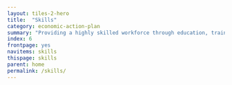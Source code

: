 ```yaml
---
layout: tiles-2-hero
title:  "Skills"
category: economic-action-plan
summary: "Providing a highly skilled workforce through education, training and re-skilling."
index: 6
frontpage: yes
navitems: skills
thispage: skills
parent: home
permalink: /skills/
---
```



